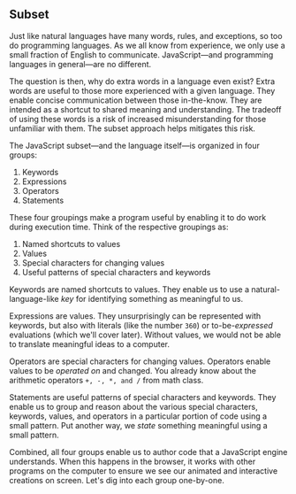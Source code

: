 ## Subset

Just like natural languages have many words, rules, and exceptions, so too do programming languages. As we all know from experience, we only use a small fraction of English to communicate. JavaScript—and programming languages in general—are no different. 

The question is then, why do extra words in a language even exist? Extra words are useful to those more experienced with a given language. They enable concise communication between those in-the-know. They are intended as a shortcut to shared meaning and understanding. The tradeoff of using these words is a risk of increased misunderstanding for those unfamiliar with them. The subset approach helps mitigates this risk.

The JavaScript subset—and the language itself—is organized in four groups:
1. Keywords
2. Expressions
3. Operators
4. Statements

These four groupings make a program useful by enabling it to do work during execution time. Think of the respective groupings as:
1. Named shortcuts to values
2. Values
3. Special characters for changing values
4. Useful patterns of special characters and keywords

Keywords are named shortcuts to values. They enable us to use a natural-language-like *key* for identifying something as meaningful to us.

Expressions are values. They unsurprisingly can be represented with keywords, but also with literals (like the number `360`) or to-be-*expressed* evaluations (which we'll cover later). Without values, we would not be able to translate meaningful ideas to a computer.

Operators are special characters for changing values. Operators enable values to be *operated on* and changed. You already know about the arithmetic operators `+, -, *, and /` from math class.

Statements are useful patterns of special characters and keywords. They enable us to group and reason about the various special characters, keywords, values, and operators in a particular portion of code using a small pattern. Put another way, we *state* something meaningful using a small pattern.

Combined, all four groups enable us to author code that a JavaScript engine understands. When this happens in the browser, it works with other programs on the computer to ensure we see our animated and interactive creations on screen. Let's dig into each group one-by-one.
